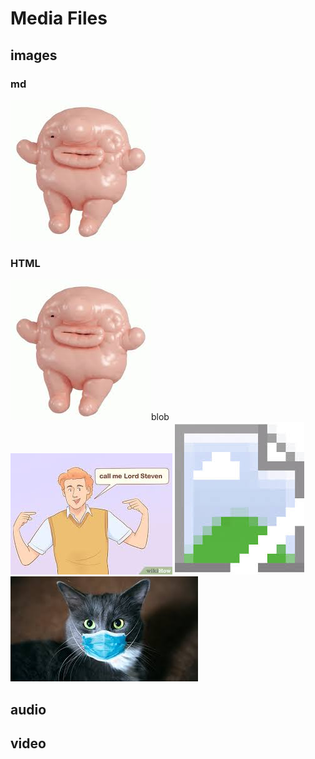 # Media Files

## images

### md
![blob](images/images.jpeg)

### HTML

<img src="images/images.jpeg">blob</img>
<img src="images/download.jpeg"></img>
<img src="images/img1.jpeg"></img>
<img src="images/img2.jpeg"></img>

## audio

## video
